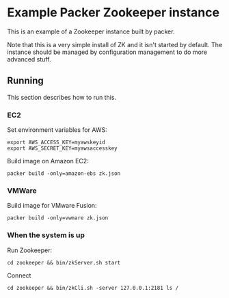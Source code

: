 # Example Packer Zookeeper instance

This is an example of a Zookeeper instance built by packer.

Note that this is a very simple install of ZK and it isn't started by default.
The instance should be managed by configuration management to do more advanced
stuff.

## Running

This section describes how to run this.

### EC2

Set environment variables for AWS:

    export AWS_ACCESS_KEY=myawskeyid
    export AWS_SECRET_KEY=myawsaccesskey

Build image on Amazon EC2:

    packer build -only=amazon-ebs zk.json

### VMWare

Build image for VMware Fusion:

    packer build -only=vwmare zk.json

### When the system is up

Run Zookeeper:

    cd zookeeper && bin/zkServer.sh start

Connect

    cd zookeeper && bin/zkCli.sh -server 127.0.0.1:2181 ls /
